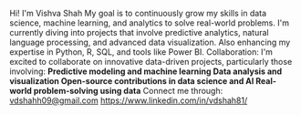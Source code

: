 Hi! I'm Vishva Shah
My goal is to continuously grow my skills in data science, machine learning, and analytics to solve real-world problems.
I'm currently diving into projects that involve predictive analytics, natural language processing, and advanced data visualization. Also enhancing my expertise in Python, R, SQL, and tools like Power BI.
Collaboration: I'm excited to collaborate on innovative data-driven projects, particularly those involving:
**Predictive modeling and machine learning
Data analysis and visualization
Open-source contributions in data science and AI
Real-world problem-solving using data**
Connect me through: vdshahh09@gmail.com
                    https://www.linkedin.com/in/vdshah81/
                    
